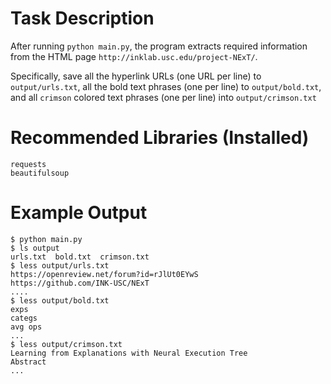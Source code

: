 # Task Description

After running `python main.py`, the program extracts required information from the HTML page `http://inklab.usc.edu/project-NExT/`. 

Specifically, save all the hyperlink URLs (one URL per line) to `output/urls.txt`, all the bold text phrases (one per line) to `output/bold.txt`, and all `crimson` colored text phrases (one per line) into `output/crimson.txt`


# Recommended Libraries (Installed)
```
requests
beautifulsoup
```


# Example Output

```
$ python main.py
$ ls output
urls.txt  bold.txt  crimson.txt
$ less output/urls.txt
https://openreview.net/forum?id=rJlUt0EYwS
https://github.com/INK-USC/NExT
....
$ less output/bold.txt
exps
categs
avg ops
...
$ less output/crimson.txt
Learning from Explanations with Neural Execution Tree
Abstract
...

```